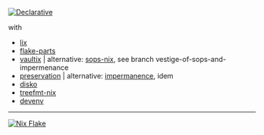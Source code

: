 [![Declarative](https://img.shields.io/badge/Declarative-Configuration-success)](https://builtwithnix.org/)

with

- [lix](https://git.lix.systems/lix-project/lix)
- [flake-parts](https://github.com/hercules-ci/flake-parts)
- [vaultix](https://github.com/milieuim/vaultix) | alternative: [sops-nix](https://github.com/Mic92/sops-nix), see branch vestige-of-sops-and-impermenance
- [preservation](https://github.com/nix-community/preservation) | alternative: [impermanence](https://github.com/nix-community/impermanence), idem
- [disko](https://github.com/nix-community/disko)
- [treefmt-nix](https://github.com/numtide/treefmt-nix)
- [devenv](https://github.com/cachix/devenv)

---

[![Nix Flake](https://img.shields.io/badge/Nix-Flake-blue.svg?logo=NixOS&logoColor=white)](https://nixos.wiki/wiki/Flakes)
